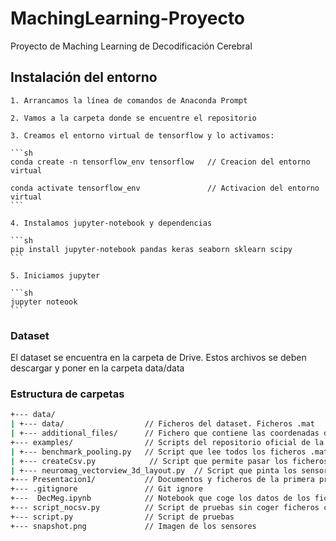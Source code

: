 # MachingLearning-Proyecto
Proyecto de Maching Learning de Decodificación Cerebral

## Instalación del entorno

	1. Arrancamos la línea de comandos de Anaconda Prompt

    2. Vamos a la carpeta donde se encuentre el repositorio

	3. Creamos el entorno virtual de tensorflow y lo activamos:

    ```sh
    conda create -n tensorflow_env tensorflow   // Creacion del entorno virtual
    
    conda activate tensorflow_env               // Activacion del entorno virtual
    ```
	 
    4. Instalamos jupyter-notebook y dependencias

    ```sh
    pip install jupyter-notebook pandas keras seaborn sklearn scipy
    ```

    5. Iniciamos jupyter

    ```sh
    jupyter noteook
    ```


### Dataset 

El dataset se encuentra en la carpeta de Drive. Estos archivos se deben descargar y poner en la carpeta data/data

### Estructura de carpetas

```sh
+--- data/
| +--- data/                  // Ficheros del dataset. Ficheros .mat
| +--- additional_files/      // Fichero que contiene las coordenadas de los sensores. Se utilizó para crear la imagen de los sensores
+--- examples/                // Scripts del repositorio oficial de la competición 
| +--- benchmark_pooling.py   // Script que lee todos los ficheros .mat, realiza un preprocesado y clasifica con LogicRegression
| +--- createCsv.py            // Script que permite pasar los ficheros .mat a formato csv
| +--- neuromag_vectorview_3d_layout.py  // Script que pinta los sensores en un dibujo.
+--- Presentacion1/           // Documentos y ficheros de la primera presentación
+--- .gitignore               // Git ignore
+---  DecMeg.ipynb            // Notebook que coge los datos de los ficheros .mat, realiza preprocesamiento de ventana de 500ms y devuelve X_train y y_train
+--- script_nocsv.py          // Script de pruebas sin coger ficheros csv. Sólo trabaando con ficheros .mat
+--- script.py                // Script de pruebas
+--- snapshot.png             // Imagen de los sensores
```